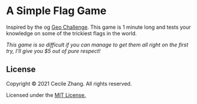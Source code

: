 # A Simple Flag Game

<p>Inspired by the og <a href="https://www.facebook.com/geochallenge/">Geo Challenge</a>. This game is 1 minute long and tests your knowledge on some of the trickiest flags in the world. 
<p><i>This game is so difficult if you can manage to get them all right on the first try, I'll give you $5 out of pure respect!</i></p>

<h2>License</h2>

<p>Copyright &copy; 2021 Cecile Zhang. All rights reserved.</p>

<p>Licensed under the <a href="./LICENSE">MIT License.</a></p>
